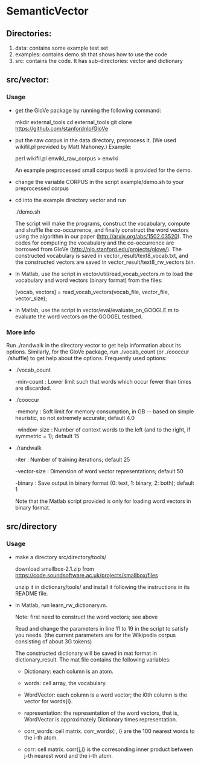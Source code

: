 # SemanticVector

## Directories:
1. data: contains some example test set
2. examples: contains demo.sh that shows how to use the code
3. src: contains the code. It has sub-directories: vector and dictionary


## src/vector:

### Usage
 
* get the GloVe package by running the following command:

    mkdir external_tools
	cd external_tools
    git clone https://github.com/stanfordnlp/GloVe 
	
* put the raw corpus in the data directory, preprocess it. (We used wikifil.pl provided by Matt Mahoney.) Example:
	
    perl wikifil.pl enwiki_raw_corpus > enwiki
	
    An example preprocessed small corpus text8 is provided for the demo.
	
* change the variable CORPUS in the script example/demo.sh to your preprocessed corpus

* cd into the example directory vector and run

    ./demo.sh
	
    The script will make the programs, construct the vocabulary, compute and shuffle the co-occurrence, and finally construct the word vectors using the algorithm in our paper (http://arxiv.org/abs/1502.03520).  The codes for computing the vocabulary and the co-occurrence are borrowed from GloVe (http://nlp.stanford.edu/projects/glove/).
    The constructed vocabulary is saved in vector_result/text8_vocab.txt, and the constructed vectors are saved in vector_result/text8_rw_vectors.bin.
	
* In Matlab, use the script in vector/util/read_vocab_vectors.m to load the vocabulary and word vectors (binary format) from the files: 

    [vocab, vectors] = read_vocab_vectors(vocab_file, vector_file, vector_size);
	
* In Matlab, use the script in vector/eval/evaluate_on_GOOGLE.m to evaluate the word vectors on the GOOGEL testbed.

### More info

Run ./randwalk in the directory vector to get help information about its options. Similarly, for the GloVe package, run ./vocab_count (or ./cooccur ./shuffle) to get help about the options. 
Frequently used options:

* ./vocab_count

    -min-count <int>: Lower limit such that words which occur fewer than <int> times are discarded.
	
* ./cooccur 

    -memory <float>: Soft limit for memory consumption, in GB -- based on simple heuristic, so not extremely accurate; default 4.0
	
    -window-size <int>: Number of context words to the left (and to the right, if symmetric = 1); default 15
	
* ./randwalk

    -iter <int>: Number of training iterations; default 25 
	
    -vector-size <int>: Dimension of word vector representations; default 50
	
    -binary <int>: Save output in binary format (0: text, 1: binary, 2: both); default 1
	
    Note that the Matlab script provided is only for loading word vectors in binary format.
    
	
	
## src/directory

### Usage 

* make a directory src/directory/tools/
   
  download smallbox-2.1.zip from https://code.soundsoftware.ac.uk/projects/smallbox/files
  
  unzip it in dictionary/tools/ and install it following the instructions in its README file.

* In Matlab, run learn_rw_dictionary.m.

    Note: first need to construct the word vectors; see above
	
    Read and change the parameters in line 11 to 19 in the script to satisfy you needs. (the current parameters are for the Wikipedia corpus consisting of about 3G tokens) 
	
    The constructed dictionary will be saved in mat format in dictionary_result. The mat file contains the following variables:
	
    * Dictionary: each column is an atom.
	
    * words: cell array, the vocabulary.
	
    * WordVector: each column is a word vector; the i0th column is the vector for words{i}.
	
    * representation: the representation of the word vectors, that is, WordVector is approximately Dictionary times representation.
	
    * corr_words: cell matrix. corr_words{:, i} are the 100 nearest words to the i-th atom.
	
    * corr: cell matrix. corr{j,i} is the corresonding inner product between j-th nearest word and the i-th atom.